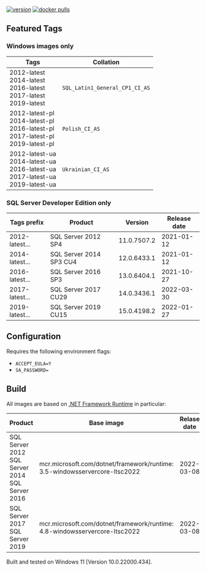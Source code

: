 [![version](https://img.shields.io/badge/docker%20last%20pushed-2022--04--06-blue)](https://hub.docker.com/repository/docker/cagrin/mssql-server-ltsc2022/tags)
[![docker pulls](https://img.shields.io/docker/pulls/cagrin/mssql-server-ltsc2022)](https://hub.docker.com/repository/docker/cagrin/mssql-server-ltsc2022)


## Featured Tags

### Windows images only

|Tags|Collation|
|--- |---|
|2012-latest<br/>2014-latest<br/>2016-latest<br/>2017-latest<br/>2019-latest|```SQL_Latin1_General_CP1_CI_AS```|
|2012-latest-pl<br/>2014-latest-pl<br/>2016-latest-pl<br/>2017-latest-pl<br/>2019-latest-pl|```Polish_CI_AS``` <img src="https://flagicons.lipis.dev/flags/4x3/pl.svg" width="16">|
|2012-latest-ua<br/>2014-latest-ua<br/>2016-latest-ua<br/>2017-latest-ua<br/>2019-latest-ua|```Ukrainian_CI_AS``` <img src="https://flagicons.lipis.dev/flags/4x3/ua.svg" width="16">|

### SQL Server Developer Edition only

|Tags prefix|Product|Version|Release date|
|--- |--- |--- |---|
|2012-latest...|SQL Server 2012 SP4|11.0.7507.2|2021-01-12|
|2014-latest...|SQL Server 2014 SP3 CU4|12.0.6433.1|2021-01-12|
|2016-latest...|SQL Server 2016 SP3|13.0.6404.1|2021-10-27|
|2017-latest...|SQL Server 2017 CU29|14.0.3436.1|2022-03-30|
|2019-latest...|SQL Server 2019 CU15|15.0.4198.2|2022-01-27|

## Configuration
Requires the following environment flags:
- ```ACCEPT_EULA=Y```
- ```SA_PASSWORD=```

## Build

All images are based on [.NET Framework Runtime](https://hub.docker.com/_/microsoft-dotnet-framework-runtime) in particular:

|Product|Base image|Relase date|
|--- |--- |---|
|SQL Server 2012<br/>SQL Server 2014<br/>SQL Server 2016|mcr.microsoft.com/dotnet/framework/runtime:<br/>3.5-windowsservercore-ltsc2022|2022-03-08|
|SQL Server 2017<br/>SQL Server 2019|mcr.microsoft.com/dotnet/framework/runtime:<br/>4.8-windowsservercore-ltsc2022|2022-03-08|

Built and tested on Windows 11 [Version 10.0.22000.434].